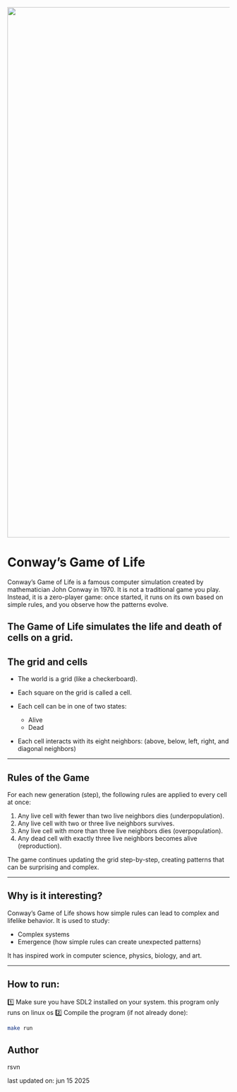 <p align="center">
  <img src="screenshots/gol.gif" alt="Demo animation" width="1200"/>
</p>

Conway’s Game of Life
=====================

Conway’s Game of Life is a famous computer simulation created by mathematician John Conway in 1970. 
It is not a traditional game you play. Instead, it is a zero-player game: once started, it runs on its own 
based on simple rules, and you observe how the patterns evolve.

The Game of Life simulates the life and death of cells on a grid.
----------------
The grid and cells
----------------
- The world is a grid (like a checkerboard).
- Each square on the grid is called a cell.
- Each cell can be in one of two states:
  - Alive
  - Dead

- Each cell interacts with its eight neighbors:
  (above, below, left, right, and diagonal neighbors)

-------------------
Rules of the Game
-------------------
For each new generation (step), the following rules are applied to every cell at once:

1. Any live cell with fewer than two live neighbors dies (underpopulation).
2. Any live cell with two or three live neighbors survives.
3. Any live cell with more than three live neighbors dies (overpopulation).
4. Any dead cell with exactly three live neighbors becomes alive (reproduction).


The game continues updating the grid step-by-step, creating patterns that can be surprising and complex.

------------------------
Why is it interesting?
------------------------
Conway’s Game of Life shows how simple rules can lead to complex and lifelike behavior. 
It is used to study:
- Complex systems
- Emergence (how simple rules can create unexpected patterns)

It has inspired work in computer science, physics, biology, and art.


-------------------------
How to run:
------------------------  
1️⃣ Make sure you have SDL2 installed on your system.
   this program only runs on linux os
2️⃣ Compile the program (if not already done):


```bash
make run
```

Author
------------------------
rsvn

last updated on:
        jun 15 2025
